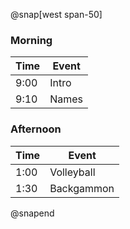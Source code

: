 @snap[west span-50]

### Morning

| Time | Event |
| ---- | ----- |
| 9:00 | Intro |
| 9:10 | Names |

### Afternoon

| Time | Event      |
| ---- | ---------- |
| 1:00 | Volleyball |
| 1:30 | Backgammon |

@snapend
